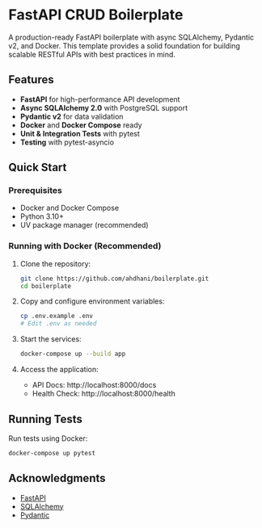 # FastAPI CRUD Boilerplate

A production-ready FastAPI boilerplate with async SQLAlchemy, Pydantic v2, and Docker. This template provides a solid foundation for building scalable RESTful APIs with best practices in mind.

## Features

- **FastAPI** for high-performance API development
- **Async SQLAlchemy 2.0** with PostgreSQL support
- **Pydantic v2** for data validation
- **Docker** and **Docker Compose** ready
- **Unit & Integration Tests** with pytest
- **Testing** with pytest-asyncio

## Quick Start

### Prerequisites

- Docker and Docker Compose
- Python 3.10+
- UV package manager (recommended)

### Running with Docker (Recommended)


1. Clone the repository:
   ```bash
   git clone https://github.com/ahdhani/boilerplate.git
   cd boilerplate
   ```

2. Copy and configure environment variables:
   ```bash
   cp .env.example .env
   # Edit .env as needed
   ```

3. Start the services:
   ```bash
   docker-compose up --build app
   ```

4. Access the application:
   - API Docs: http://localhost:8000/docs
   - Health Check: http://localhost:8000/health


## Running Tests

Run tests using Docker:
```bash
docker-compose up pytest
```

## Acknowledgments

- [FastAPI](https://fastapi.tiangolo.com/)
- [SQLAlchemy](https://www.sqlalchemy.org/)
- [Pydantic](https://pydantic-docs.helpmanual.io/)
